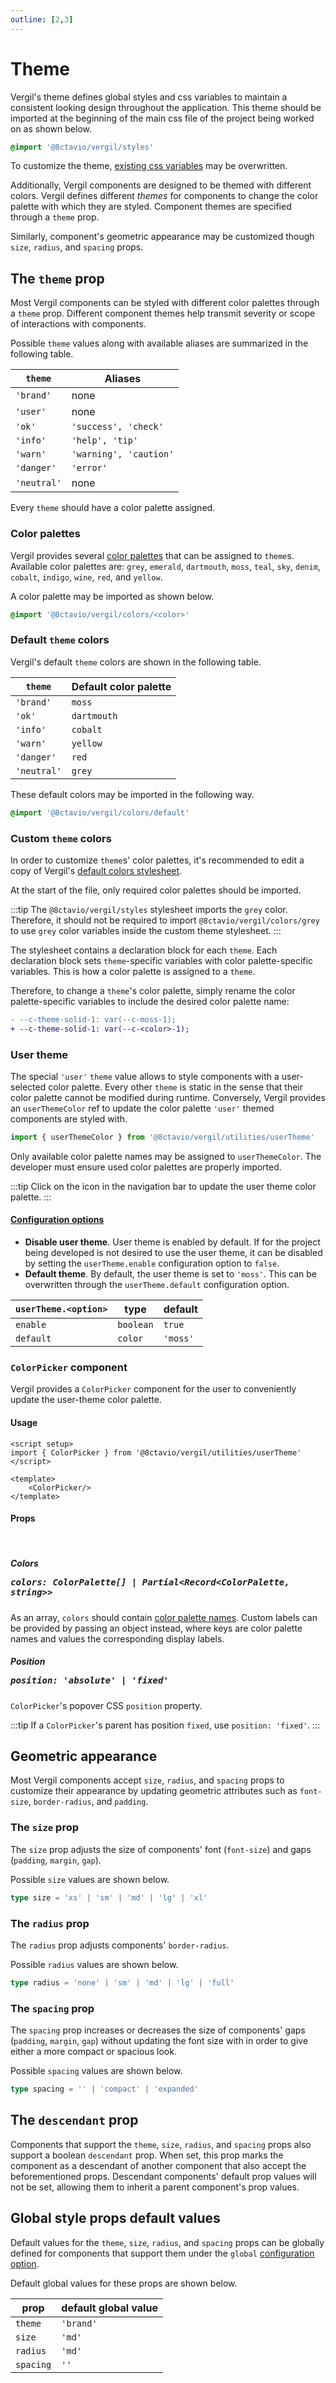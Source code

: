 ```yaml
---
outline: [2,3]
---
```


<script setup>
import { Icon } from '@8ctavio/vergil/components'
import { ColorPicker } from '@8ctavio/vergil/utilities/userTheme'
</script>

<style scoped>
.icon {
    display: inline-block;
    padding: 0 5px;
    font-size: 1.2em;
    color: var(--c-moss-1);
}
</style>

# Theme

Vergil's theme defines global styles and css variables to maintain a consistent looking design throughout the application. This theme should be imported at the beginning of the main css file of the project being worked on as shown below.

```css
@import '@8ctavio/vergil/styles'
```

To customize the theme, [existing css variables](https://github.com/8ctavio/vergil/blob/main/packages/core/styles/main.css) may be overwritten.

Additionally, Vergil components are designed to be themed with different colors. Vergil defines different *themes* for components to change the color palette with which they are styled. Component themes are specified through a `theme` prop.

Similarly, component's geometric appearance may be customized though `size`, `radius`, and `spacing` props.

## The `theme` prop

Most Vergil components can be styled with different color palettes through a `theme` prop. Different component themes help transmit severity or scope of interactions with components.

Possible `theme` values along with available aliases are summarized in the following table.

| `theme` | Aliases |
| ------- | ------- |
| `'brand'` | none |
| `'user'` | none |
| `'ok'` | `'success', 'check'` |
| `'info'` | `'help', 'tip'` |
| `'warn'` | `'warning', 'caution'` |
| `'danger'` | `'error'` |
| `'neutral'` | none |

Every `theme` should have a color palette assigned.

### Color palettes

Vergil provides several [color palettes](https://github.com/8ctavio/vergil/tree/main/packages/core/styles/colors) that can be assigned to `theme`s. Available color palettes are: `grey`, `emerald`, `dartmouth`, `moss`, `teal`, `sky`, `denim`, `cobalt`, `indigo`, `wine`, `red`, and `yellow`.

A color palette may be imported as shown below.

```css
@import '@8ctavio/vergil/colors/<color>'
```

### Default `theme` colors

Vergil's default `theme` colors are shown in the following table.

| `theme` | Default color palette |
| ------- | ------- |
| `'brand'` | `moss` |
| `'ok'` | `dartmouth` |
| `'info'` | `cobalt` |
| `'warn'` | `yellow` |
| `'danger'` | `red` |
| `'neutral'` | `grey` |

These default colors may be imported in the following way.

```css
@import '@8ctavio/vergil/colors/default'
```

### Custom `theme` colors

In order to customize `theme`s' color palettes, it's recommended to edit a copy of Vergil's [default colors stylesheet](https://github.com/8ctavio/vergil/blob/main/packages/core/styles/default.css).

At the start of the file, only required color palettes should be imported.

:::tip
The `@8ctavio/vergil/styles` stylesheet imports the `grey` color. Therefore, it should not be required to import `@8ctavio/vergil/colors/grey` to use `grey` color variables inside the custom theme stylesheet.
:::

The stylesheet contains a declaration block for each `theme`. Each declaration block sets `theme`-specific variables with color palette-specific variables. This is how a color palette is assigned to a `theme`.

Therefore, to change a `theme`'s color palette, simply rename the color palette-specific variables to include the desired color palette name:

```diff
- --c-theme-solid-1: var(--c-moss-1);
+ --c-theme-solid-1: var(--c-<color>-1);
```

### User theme

The special `'user'` `theme` value allows to style components with a user-selected color palette. Every other `theme` is static in the sense that their color palette cannot be modified during runtime. Conversely, Vergil provides an `userThemeColor` ref to update the color palette `'user'` themed components are styled with.

```js
import { userThemeColor } from '@8ctavio/vergil/utilities/userTheme'
```

Only available color palette names may be assigned to `userThemeColor`. The developer must ensure used color palettes are properly imported.

:::tip
Click on the <Icon code="style"/> icon in the navigation bar to update the user theme color palette.
:::

#### [Configuration options](/configuration)

- **Disable user theme**. User theme is enabled by default. If for the project being developed is not desired to use the user theme, it can be disabled by setting the `userTheme.enable` configuration option to `false`.
- **Default theme**. By default, the user theme is set to `'moss'`. This can be overwritten through the `userTheme.default` configuration option.

| `userTheme.<option>` | type | default |
| -------------------- | ---- | ------- |
| `enable` | `boolean` | `true` |
| `default` | `color` | `'moss'` |

### `ColorPicker` component

Vergil provides a `ColorPicker` component for the user to conveniently update the user-theme color palette.

#### Usage

```vue
<script setup>
import { ColorPicker } from '@8ctavio/vergil/utilities/userTheme'
</script>

<template>
    <ColorPicker/>
</template>
```

<Demo>
    <ColorPicker/>
</Demo>

#### Props

<br>

##### Colors <Badge><pre>colors: ColorPalette[] | Partial<Record<ColorPalette, string>></pre></Badge>

As an array, `colors` should contain [color palette names](#color-palettes). Custom labels can be provided by passing an object instead, where keys are color palette names and values the corresponding display labels.

##### Position <Badge><pre>position: 'absolute' | 'fixed'</pre></Badge>

`ColorPicker`'s popover CSS `position` property.

:::tip
If a `ColorPicker`'s parent has position `fixed`, use `position: 'fixed'`.
:::

## Geometric appearance

Most Vergil components accept `size`, `radius`, and `spacing` props to customize their appearance by updating geometric attributes such as `font-size`, `border-radius`, and `padding`.

### The `size` prop

The `size` prop adjusts the size of components' font (`font-size`) and gaps (`padding`, `margin`, `gap`).

Possible `size` values are shown below.

```ts
type size = 'xs' | 'sm' | 'md' | 'lg' | 'xl'
```

### The `radius` prop

The `radius` prop adjusts components' `border-radius`.

Possible `radius` values are shown below.

```ts
type radius = 'none' | 'sm' | 'md' | 'lg' | 'full'
```

### The `spacing` prop

The `spacing` prop increases or decreases the size of components' gaps (`padding`, `margin`, `gap`) without updating the font size with in order to give either a more compact or spacious look.

Possible `spacing` values are shown below.

```ts
type spacing = '' | 'compact' | 'expanded'
```

## The `descendant` prop

Components that support the `theme`, `size`, `radius`, and `spacing` props also support a boolean `descendant` prop. When set, this prop marks the component as a descendant of another component that also accept the beforementioned props. Descendant components' default prop values will not be set, allowing them to inherit a parent component's prop values.

## Global style props default values

Default values for the `theme`, `size`, `radius`, and `spacing` props can be globally defined for components that support them under the `global` [configuration option](/configuration).

Default global values for these props are shown below.

| prop | default global value |
| ---- | -------------------- |
| `theme` | `'brand'` |
| `size` | `'md'` |
| `radius` | `'md'` |
| `spacing` | `''` |